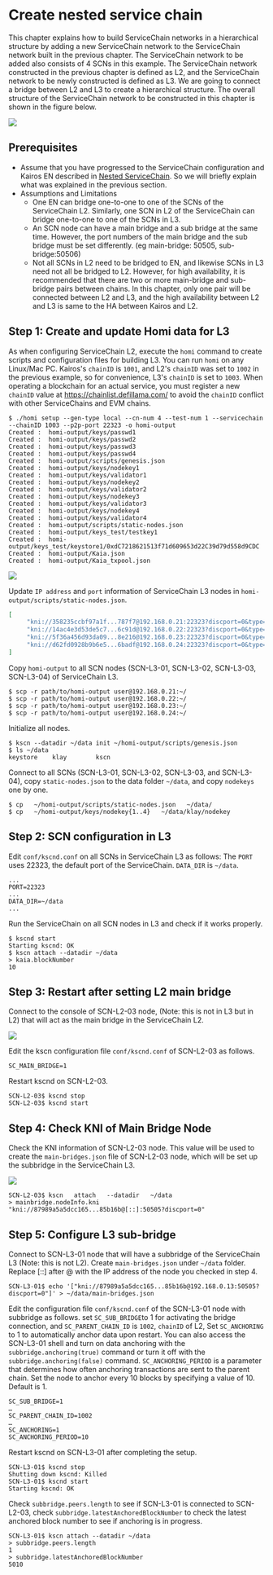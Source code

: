 # Create nested service chain

This chapter explains how to build ServiceChain networks in a hierarchical structure by adding a new ServiceChain network to the ServiceChain network built in the previous chapter. The ServiceChain network to be added also consists of 4 SCNs in this example. The ServiceChain network constructed in the previous chapter is defined as L2, and the ServiceChain network to be newly constructed is defined as L3. We are going to connect a bridge between L2 and L3 to create a hierarchical structure. The overall structure of the ServiceChain network to be constructed in this chapter is shown in the figure below.

![](/img/nodes/sc-nestedsc-arch.png)


## Prerequisites <a id="prerequisites"></a>
 - Assume that you have progressed to the ServiceChain configuration and Kairos EN described in [Nested ServiceChain](nested-sc.md). So we will briefly explain what was explained in the previous section.
 - Assumptions and Limitations
   - One EN can bridge one-to-one to one of the SCNs of the ServiceChain L2. Similarly, one SCN in L2 of the ServiceChain can bridge one-to-one to one of the SCNs in L3.
   - An SCN node can have a main bridge and a sub bridge at the same time. However, the port numbers of the main bridge and the sub bridge must be set differently. (eg main-bridge: 50505, sub-bridge:50506)
   - Not all SCNs in L2 need to be bridged to EN, and likewise SCNs in L3 need not all be bridged to L2. However, for high availability, it is recommended that there are two or more main-bridge and sub-bridge pairs between chains. In this chapter, only one pair will be connected between L2 and L3, and the high availability between L2 and L3 is same to the HA between Kairos and L2. 

## Step 1: Create and update Homi data for L3 <a id="step-1-create-and-update-homi"></a>
As when configuring ServiceChain L2, execute the `homi` command to create scripts and configuration files for building L3. You can run `homi` on any Linux/Mac PC. Kairos's `chainID` is `1001`, and L2's `chainID` was set to `1002` in the previous example, so for convenience, L3's `chainID` is set to `1003`. When operating a blockchain for an actual service, you must register a new `chainID` value at https://chainlist.defillama.com/ to avoid the `chainID` conflict with other ServiceChains and EVM chains.


```console
$ ./homi setup --gen-type local --cn-num 4 --test-num 1 --servicechain --chainID 1003 --p2p-port 22323 -o homi-output
Created :  homi-output/keys/passwd1
Created :  homi-output/keys/passwd2
Created :  homi-output/keys/passwd3
Created :  homi-output/keys/passwd4
Created :  homi-output/scripts/genesis.json
Created :  homi-output/keys/nodekey1
Created :  homi-output/keys/validator1
Created :  homi-output/keys/nodekey2
Created :  homi-output/keys/validator2
Created :  homi-output/keys/nodekey3
Created :  homi-output/keys/validator3
Created :  homi-output/keys/nodekey4
Created :  homi-output/keys/validator4
Created :  homi-output/scripts/static-nodes.json
Created :  homi-output/keys_test/testkey1
Created :  homi-output/keys_test/keystore1/0xdC7218621513f71d609653d22C39d79d558d9CDC
Created :  homi-output/Kaia.json
Created :  homi-output/Kaia_txpool.json
```

![](/img/nodes/sc-nestedsc-ip.png)

Update `IP address` and `port` information of ServiceChain L3 nodes in `homi-output/scripts/static-nodes.json`.


```json
[
     "kni://358235ccbf97a1f...787f7@192.168.0.21:22323?discport=0&type=cn",
     "kni://14ac4e3d53de5c7...6c91d@192.168.0.22:22323?discport=0&type=cn",
     "kni://5f36a456d93da09...8e216@192.168.0.23:22323?discport=0&type=cn",
     "kni://d62fd0928b9b6e5...6badf@192.168.0.24:22323?discport=0&type=cn"
]
```

Copy `homi-output` to all SCN nodes (SCN-L3-01, SCN-L3-02, SCN-L3-03, SCN-L3-04) of ServiceChain L3.

```console
$ scp -r path/to/homi-output user@192.168.0.21:~/ 
$ scp -r path/to/homi-output user@192.168.0.22:~/ 
$ scp -r path/to/homi-output user@192.168.0.23:~/ 
$ scp -r path/to/homi-output user@192.168.0.24:~/ 
```

Initialize all nodes.

```console
$ kscn --datadir ~/data init ~/homi-output/scripts/genesis.json
$ ls ~/data
keystore	klay		kscn
```

Connect to all SCNs (SCN-L3-01, SCN-L3-02, SCN-L3-03, and SCN-L3-04), copy `static-nodes.json` to the data folder `~/data`, and copy `nodekeys` one by one.

```console
$ cp   ~/homi-output/scripts/static-nodes.json   ~/data/
$ cp   ~/homi-output/keys/nodekey{1..4}   ~/data/klay/nodekey
```


## Step 2: SCN configuration in L3 <a id="step-2-scn-configuration"></a>


Edit `conf/kscnd.conf` on all SCNs in ServiceChain L3 as follows: The `PORT` uses 22323, the default port of the ServiceChain. `DATA_DIR` is `~/data`. 

```
...
PORT=22323
...
DATA_DIR=~/data
...
```

Run the ServiceChain on all SCN nodes in L3 and check if it works properly.


```console
$ kscnd start
Starting kscnd: OK
$ kscn attach --datadir ~/data
> kaia.blockNumber
10
```

## Step 3: Restart after setting L2 main bridge <a id="step-3-restart-after-setting-L2-main-bridge"></a>

Connect to the console of SCN-L2-03 node, (Note: this is not in L3 but in L2) that will act as the main bridge in the ServiceChain L2. 

![](/img/nodes/sc-nestedsc-id.png)

Edit the kscn configuration file `conf/kscnd.conf` of SCN-L2-03 as follows.

```console
SC_MAIN_BRIDGE=1
```

Restart kscnd on SCN-L2-03.

```console
SCN-L2-03$ kscnd stop
SCN-L2-03$ kscnd start
```

## Step 4: Check KNI of Main Bridge Node <a id="step-4-check-kni-of-main-bridge-node"></a>

Check the KNI information of SCN-L2-03 node. This value will be used to create the `main-bridges.json` file of SCN-L2-03 node, which will be set up the subbridge in the ServiceChain L3.

![](/img/nodes/sc-nestedsc-nodeinfo.png)


```console
SCN-L2-03$ kscn   attach   --datadir   ~/data
> mainbridge.nodeInfo.kni
"kni://87989a5a5dcc165...85b16b@[::]:50505?discport=0"
```



## Step 5: Configure L3 sub-bridge <a id="step-5-configure-l3-sub-bridge"></a>

Connect to SCN-L3-01 node that will have a subbridge of the ServiceChain L3 (Note: this is not L2). Create `main-bridges.json` under `~/data` folder. Replace \[::\] after @ with the IP address of the node you checked in step 4.

```console
SCN-L3-01$ echo '["kni://87989a5a5dcc165...85b16b@192.168.0.13:50505?discport=0"]' > ~/data/main-bridges.json
```

Edit the configuration file `conf/kscnd.conf` of the SCN-L3-01 node with subbridge as follows. set `SC_SUB_BRIDGE`to 1 for activating the bridge connection, and `SC_PARENT_CHAIN_ID` is `1002`, `chainID` of L2, Set `SC_ANCHORING` to 1 to automatically anchor data upon restart. You can also access the SCN-L3-01 shell and turn on data anchoring with the `subbridge.anchoring(true)` command or turn it off with the `subbridge.anchoring(false)` command. `SC_ANCHORING_PERIOD` is a parameter that determines how often anchoring transactions are sent to the parent chain. Set the node to anchor every 10 blocks by specifying a value of 10. Default is 1.

```console
SC_SUB_BRIDGE=1
…
SC_PARENT_CHAIN_ID=1002
…
SC_ANCHORING=1
SC_ANCHORING_PERIOD=10
```

Restart kscnd on SCN-L3-01 after completing the setup.

```console
SCN-L3-01$ kscnd stop
Shutting down kscnd: Killed
SCN-L3-01$ kscnd start
Starting kscnd: OK
```

Check `subbridge.peers.length` to see if SCN-L3-01 is connected to SCN-L2-03, check `subbridge.latestAnchoredBlockNumber` to check the latest anchored block number to see if anchoring is in progress.

```console
SCN-L3-01$ kscn attach --datadir ~/data
> subbridge.peers.length
1
> subbridge.latestAnchoredBlockNumber
5010
```

